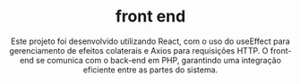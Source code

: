 <div align="center">
  <h1>front end</h1>
  <p>Este projeto foi desenvolvido utilizando React, com o uso do useEffect para gerenciamento de efeitos colaterais e Axios para requisições HTTP. O front-end se comunica com o back-end em PHP, garantindo uma integração eficiente entre as partes do sistema.</p>
</div>

